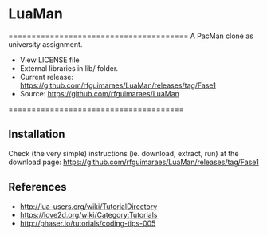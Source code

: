 # LuaMan
=======================================
A PacMan clone as university assignment.

- View LICENSE file
- External libraries in lib/ folder.
- Current release: https://github.com/rfguimaraes/LuaMan/releases/tag/Fase1
- Source: https://github.com/rfguimaraes/LuaMan

======================================
## Installation

Check (the very simple) instructions (ie. download, extract, run) at
the download page: https://github.com/rfguimaraes/LuaMan/releases/tag/Fase1

## References

- http://lua-users.org/wiki/TutorialDirectory
- https://love2d.org/wiki/Category:Tutorials
- http://phaser.io/tutorials/coding-tips-005
